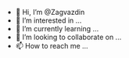 - 👋 Hi, I’m @Zagvazdin
- 👀 I’m interested in ...
- 🌱 I’m currently learning ...
- 💞️ I’m looking to collaborate on ...
- 📫 How to reach me ...

<!---
Zagvazdin/Zagvazdin is a ✨ special ✨ repository because its `README.md` (this file) appears on your GitHub profile.
You can click the Preview link to take a look at your changes.
--->
